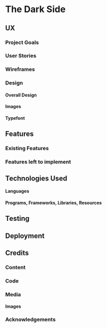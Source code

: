 # The Dark Side

## UX

### Project Goals
### User Stories
### Wireframes
### Design
#### Overall Design
#### Images
#### Typefont

## Features
### Existing Features
### Features left to implement

## Technologies Used
#### Languages
#### Programs, Frameworks, Libraries, Resources

## Testing
## Deployment
## Credits
### Content
### Code
### Media
#### Images
### Acknowledgements